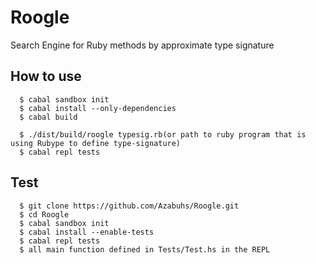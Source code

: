 Roogle
======

Search Engine for Ruby methods by approximate type signature

## How to use
~~~
  $ cabal sandbox init
  $ cabal install --only-dependencies
  $ cabal build

  $ ./dist/build/roogle typesig.rb(or path to ruby program that is using Rubype to define type-signature)
  $ cabal repl tests
~~~
## Test
~~~
  $ git clone https://github.com/Azabuhs/Roogle.git
  $ cd Roogle
  $ cabal sandbox init
  $ cabal install --enable-tests
  $ cabal repl tests
  $ all main function defined in Tests/Test.hs in the REPL
~~~
